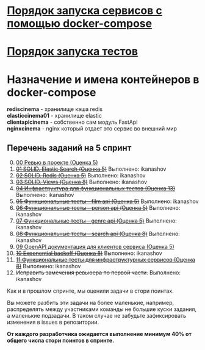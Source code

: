 # [Порядок запуска сервисов с помощью docker-compose](docker_service.md)
# [Порядок запуска тестов](./tests.md)

# Назначение и имена контейнеров в docker-compose
**rediscinema** - хранилище кэша redis  
**elasticcinema01** - хранилище elastic  
**clientapicinema** - собственно сам модуль FastApi  
**nginxcinema** - nginx который отдает это сервис во внешний мир  

## Перечень заданий на 5 спринт
0. [00 Ревью в проекте (Оценка 5)](./tasks/00_review.md) 
1. ~~[01 SOLID. Elastic Search (Оценка 5)](./tasks/01_SOLID_ES.md)~~ Выполнено: ikanashov
2. ~~[02 SOLID. Redis (Оценка 5)](./tasks/02_SOLID_redis.md)~~ Выполнено: ikanashov
3. ~~[03 SOLID. Views (Оценка 8)](./tasks/03_SOLID_views.md)~~ Выполнено: ikanashov
4. ~~[04 Инфраструктура для функциональных тестов (Оценка 13)](./tasks/04_functional_test_infra.md)~~ Выполнено: ikanashov
5. ~~[05 Функциональные тесты - film api (Оценка 5)](./tasks/05_functional_test_film.md)~~ Выполнено: ikanashov
6. ~~[06 Функциональные тесты - person api (Оценка 5)](./tasks/06_functional_test_person.md)~~ Выполнено: ikanashov
7. ~~[07 Функциональные тесты - genre api (Оценка 5)](./tasks/07_functional_test_genre.md)~~ Выполнено: ikanashov
8. ~~[08 Функциональные тесты - search api (Оценка 8)](./tasks/08_functional_test_search.md)~~ Выполнено: ikanashov
9. [09 OpenAPI документация для клиентов сервиса (Оценка 5)](./tasks/09_openapi.md)
10. ~~[10 Exponential backoff (Оценка 8)](./tasks/10_backoff.md)~~ Выполнено: ikanashov
11. ~~[11 Функциональные тесты для инфраструктурных сервисов (Оценка 8)](https://github.com/ikanashov/Async_API_sprint_2/issues/15)~~ Выполнено: ikanashov
12. ~~Исправить замечения ревьюера по первой части.~~ Выполнено: ikanashov

Как и в прошлом спринте, мы оценили задачи в стори поинтах.

Вы можете разбить эти задачи на более маленькие, например, распределять между участниками команды не большие куски задания, а маленькие подзадачи. В таком случае не забудьте зафиксировать изменения в issues в репозитории.

**От каждого разработчика ожидается выполнение минимум 40% от общего числа стори поинтов в спринте.**
